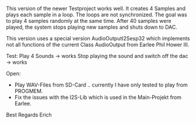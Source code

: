 This version of the newer Testproject works well.
It creates 4 Samples and plays each sample in a loop. The loops are not synchronized. 
The goal was to play 4 samples randomly at the same time.
After 40 samples were played, the system stops playing new samples and shuts down to DAC.

This version uses a special version AudioOutputI2Sesp32 which implements not all functions of the current Class AudioOutput from Earlee Phil Hower III.

Test:
Play 4 Sounds -> works
Stop playing the sound and switch off the dac -> works

Open:
- Play WAV-Files from SD-Card .. currently I have only tested to play from PROGMEM.
- Fix the issues with the I2S-Lib which is used in the Main-Projekt from Earlee.

Best Regards
Erich
